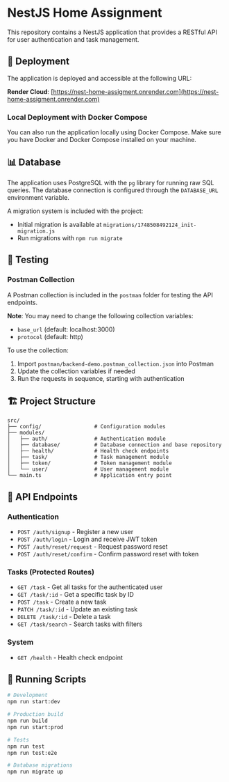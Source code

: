 # NestJS Home Assignment

This repository contains a NestJS application that provides a RESTful API for user authentication and task management.

## 🚀 Deployment

The application is deployed and accessible at the following URL:

**Render Cloud**: [https://nest-home-assigment.onrender.com](https://nest-home-assigment.onrender.com)

### Local Deployment with Docker Compose

You can also run the application locally using Docker Compose. Make sure you have Docker and Docker Compose installed on your machine.

## 📊 Database

The application uses PostgreSQL with the `pg` library for running raw SQL queries. The database connection is configured through the `DATABASE_URL` environment variable.

A migration system is included with the project:

- Initial migration is available at `migrations/1748508492124_init-migration.js`
- Run migrations with `npm run migrate`

## 🧪 Testing

### Postman Collection

A Postman collection is included in the `postman` folder for testing the API endpoints.

**Note**: You may need to change the following collection variables:

- `base_url` (default: localhost:3000)
- `protocol` (default: http)

To use the collection:

1. Import `postman/backend-demo.postman_collection.json` into Postman
2. Update the collection variables if needed
3. Run the requests in sequence, starting with authentication

## 🏗️ Project Structure

```
src/
├── config/                 # Configuration modules
├── modules/
│   ├── auth/               # Authentication module
│   ├── database/           # Database connection and base repository
│   ├── health/             # Health check endpoints
│   ├── task/               # Task management module
│   ├── token/              # Token management module
│   └── user/               # User management module
└── main.ts                 # Application entry point
```

## 🔐 API Endpoints

### Authentication

- `POST /auth/signup` - Register a new user
- `POST /auth/login` - Login and receive JWT token
- `POST /auth/reset/request` - Request password reset
- `POST /auth/reset/confirm` - Confirm password reset with token

### Tasks (Protected Routes)

- `GET /task` - Get all tasks for the authenticated user
- `GET /task/:id` - Get a specific task by ID
- `POST /task` - Create a new task
- `PATCH /task/:id` - Update an existing task
- `DELETE /task/:id` - Delete a task
- `GET /task/search` - Search tasks with filters

### System

- `GET /health` - Health check endpoint

## 🧰 Running Scripts

```bash
# Development
npm run start:dev

# Production build
npm run build
npm run start:prod

# Tests
npm run test
npm run test:e2e

# Database migrations
npm run migrate up
```
